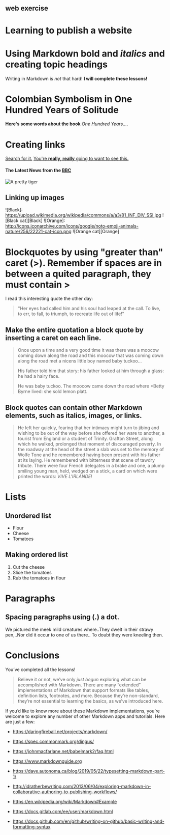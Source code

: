 ## <Malloy>web exercise
# Learning to publish a website
# Using Markdown **bold** and *italics* and creating topic headings
Writing in Markdown is *not* that hard!
**I will complete these lessons!**

# Colombian Symbolism in One Hundred Years of Solitude
**Here's some words about the book** *One Hundred Years...*.

# Creating links 
[Search for it.](www.google.com)
[You're **really, really** going to want to see this.](www.dailykitten.com)
#### The Latest News from the [BBC](www.bbc.com/news)
![A pretty tiger](https://upload.wikimedia.org/wikipedia/commons/5/56/Tiger.50.jpg)
## Linking up images
![Black]: https://upload.wikimedia.org/wikipedia/commons/a/a3/81_INF_DIV_SSI.jpg
![Black cat][Black]
![Orange]: http://icons.iconarchive.com/icons/google/noto-emoji-animals-nature/256/22221-cat-icon.png
![Orange cat][Orange]

# Blockquotes by using "greater than" caret (>). Remember if spaces are in between a quited paragraph, they must contain >
I read this interesting quote the other day:

>"Her eyes had called him and his soul had leaped at the call. To live, to err, to fall, to triumph, to recreate life out of life!"

## Make the entire quotation a block quote by inserting a caret on each line.
>Once upon a time and a very good time it was there was a moocow coming down along the road and this moocow that was coming down along the road met a nicens little boy named baby tuckoo...
>
>His father told him that story: his father looked at him through a glass: he had a hairy face.
>
>He was baby tuckoo. The moocow came down the road where >Betty Byrne lived: she sold lemon platt.

## Block quotes can contain other Markdown elements, such as italics, images, or links.
>He left her quickly, fearing that her intimacy might turn to jibing and wishing to be out of the way before she offered her ware to another, a tourist from England or a student of Trinity. Grafton Street, along which he walked, prolonged that moment of discouraged poverty. In the roadway at the head of the street a slab was set to the memory of Wolfe Tone and he remembered having been present with his father at its laying. He remembered with bitterness that scene of tawdry tribute. There were four French delegates in a brake and one, a plump smiling young man, held, wedged on a stick, a card on which were printed the words: *VIVE L'IRLANDE*!

# Lists
## Unordered list
- Flour
- Cheese
- Tomatoes
## Making ordered list
1. Cut the cheese 
2. Slice the tomatoes
3. Rub the tomatoes in flour

# Paragraphs
## Spacing paragraphs using  (.) a dot. 
We pictured the meek mild creatures where..They dwelt in their strawy pen,..Nor did it occur to one of us there..
To doubt they were kneeling then.

# Conclusions
You’ve completed all the lessons!

>Believe it or not, we’ve only *just begun* exploring what can be accomplished with Markdown. There are many “extended” implementations of Markdown that support formats like tables, definition lists, footnotes, and more. Because they’re non-standard, they’re not essential to learning the basics, as we’ve introduced here.

If you’d like to know more about these Markdown implementations, you’re welcome to explore any number of other Markdown apps and tutorials. Here are just a few:

- https://daringfireball.net/projects/markdown/

- https://spec.commonmark.org/dingus/

- https://johnmacfarlane.net/babelmark2/faq.html

- https://www.markdownguide.org

- https://dave.autonoma.ca/blog/2019/05/22/typesetting-markdown-part-1/

- http://idratherbewriting.com/2013/06/04/exploring-markdown-in-collaborative-authoring-to-publishing-workflows/

- https://en.wikipedia.org/wiki/Markdown#Example

- https://docs.gitlab.com/ee/user/markdown.html

- https://docs.github.com/en/github/writing-on-github/basic-writing-and-formatting-syntax


















